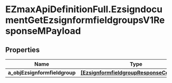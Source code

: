 # EZmaxApiDefinitionFull.EzsigndocumentGetEzsignformfieldgroupsV1ResponseMPayload

## Properties

Name | Type | Description | Notes
------------ | ------------- | ------------- | -------------
**a_objEzsignformfieldgroup** | [**[EzsignformfieldgroupResponseCompound]**](EzsignformfieldgroupResponseCompound.md) |  | 


